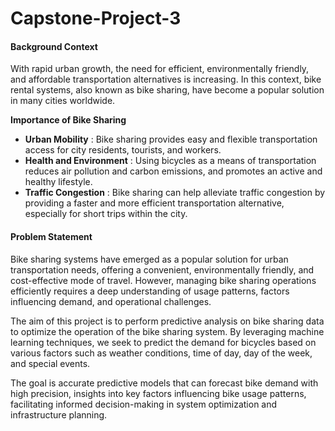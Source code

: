 # Capstone-Project-3

#### **Background Context**

With rapid urban growth, the need for efficient, environmentally friendly, and affordable transportation alternatives is increasing. In this context, bike rental systems, also known as bike sharing, have become a popular solution in many cities worldwide.

**Importance of Bike Sharing**
<br>
* **Urban Mobility** : Bike sharing provides easy and flexible transportation access for city residents, tourists, and workers.<br>
* **Health and Environment** : Using bicycles as a means of transportation reduces air pollution and carbon emissions, and promotes an active and healthy lifestyle.<br>
* **Traffic Congestion** : Bike sharing can help alleviate traffic congestion by providing a faster and more efficient transportation alternative, especially for short trips within the city.

#### **Problem Statement**

Bike sharing systems have emerged as a popular solution for urban transportation needs, offering a convenient, environmentally friendly, and cost-effective mode of travel. However, managing bike sharing operations efficiently requires a deep understanding of usage patterns, factors influencing demand, and operational challenges.

The aim of this project is to perform predictive analysis on bike sharing data to optimize the operation of the bike sharing system. By leveraging machine learning techniques, we seek to predict the demand for bicycles based on various factors such as weather conditions, time of day, day of the week, and special events.

The goal is accurate predictive models that can forecast bike demand with high precision, insights into key factors influencing bike usage patterns, facilitating informed decision-making in system optimization and infrastructure planning. 
